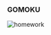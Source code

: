 ### GOMOKU


![homework](https://user-images.githubusercontent.com/58551093/235548426-288701ac-66bc-4e2c-83d2-2d65e476f809.jpg)
